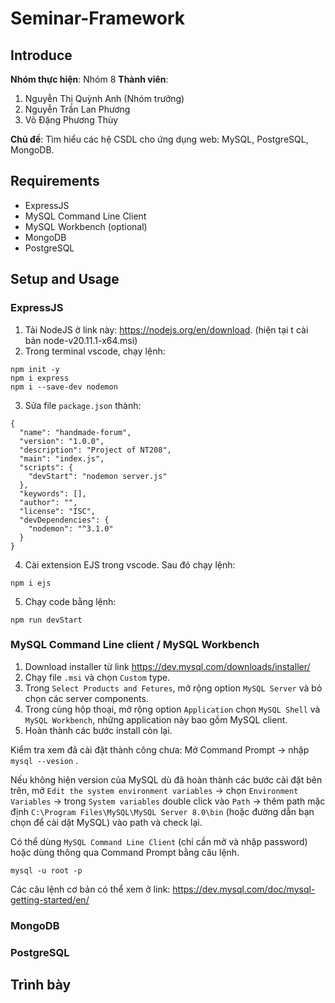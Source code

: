 # Seminar-Framework
## Introduce
**Nhóm thực hiện**: Nhóm 8 
**Thành viên**:
1. Nguyễn Thị Quỳnh Anh (Nhóm trưởng)
2. Nguyễn Trần Lan Phương
3. Võ Đặng Phương Thùy

**Chủ đề**: Tìm hiểu các hệ CSDL cho ứng dụng web: MySQL, PostgreSQL, MongoDB.

## Requirements
- ExpressJS
- MySQL Command Line Client
- MySQL Workbench (optional)
- MongoDB
- PostgreSQL
## Setup and Usage
### ExpressJS
1. Tải NodeJS ở link này: https://nodejs.org/en/download. (hiện tại t cài bản node-v20.11.1-x64.msi)
2. Trong terminal vscode, chạy lệnh:
```
npm init -y
npm i express
npm i --save-dev nodemon
```
3. Sửa file ```package.json``` thành:
```
{
  "name": "handmade-forum",
  "version": "1.0.0",
  "description": "Project of NT208",
  "main": "index.js",
  "scripts": {
    "devStart": "nodemon server.js"
  },
  "keywords": [],
  "author": "",
  "license": "ISC",
  "devDependencies": {
    "nodemon": "^3.1.0"
  }
}
```
4. Cài extension EJS trong vscode. Sau đó chạy lệnh:
```
npm i ejs
```
5. Chạy code bằng lệnh:
```
npm run devStart
```
### MySQL Command Line client / MySQL Workbench
1. Download installer từ link https://dev.mysql.com/downloads/installer/
2. Chạy file `.msi` và chọn `Custom` type.
3. Trong `Select Products and Fetures`, mở rộng option `MySQL Server` và bỏ chọn các server components.
4. Trong cùng hộp thoại, mở rộng option `Application` chọn `MySQL Shell` và `MySQL Workbench`, những application này bao gồm MySQL client.
5. Hoàn thành các bước install còn lại.

Kiểm tra xem đã cài đặt thành công chưa: Mở Command Prompt -> nhập `mysql --vesion` .

Nếu không hiện version của MySQL dù đã hoàn thành các bước cài đặt bên trên, mở `Edit the system environment variables` -> chọn `Environment Variables` -> trong `System variables` double click vào `Path` -> thêm path mặc định `C:\Program Files\MySQL\MySQL Server 8.0\bin` (hoặc đường dẫn bạn chọn để cài dặt MySQL) vào path và check lại.

Có thể dùng `MySQL Command Line Client` (chỉ cần mở và nhập password) hoặc dùng thông qua Command Prompt bằng câu lệnh.

```
mysql -u root -p 
```

Các câu lệnh cơ bản có thể xem ở link: https://dev.mysql.com/doc/mysql-getting-started/en/

### MongoDB 

### PostgreSQL

## Trình bày

